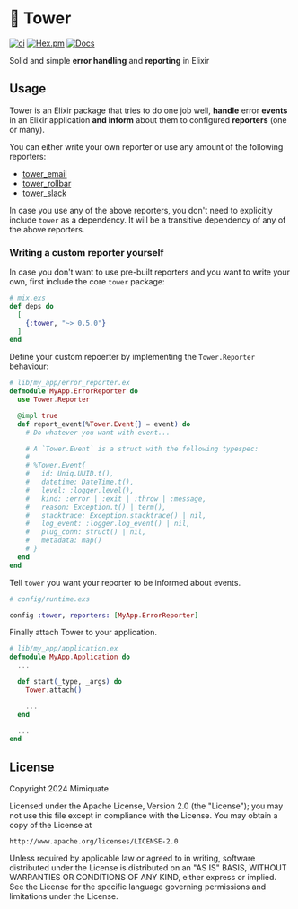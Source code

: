 # 🏰 Tower

[![ci](https://github.com/mimiquate/tower/actions/workflows/ci.yml/badge.svg?branch=main)](https://github.com/mimiquate/tower/actions?query=branch%3Amain)
[![Hex.pm](https://img.shields.io/hexpm/v/tower.svg)](https://hex.pm/packages/tower)
[![Docs](https://img.shields.io/badge/docs-gray.svg)](https://hexdocs.pm/tower)

Solid and simple **error handling** and **reporting** in Elixir

## Usage

Tower is an Elixir package that tries to do one job well, **handle** error **events** in an Elixir application
**and inform** about them to configured **reporters** (one or many).

You can either write your own reporter or use any amount of the following reporters:

- [tower_email](http://github.com/mimiquate/tower_email)
- [tower_rollbar](http://github.com/mimiquate/tower_rollbar)
- [tower_slack](http://github.com/mimiquate/tower_slack)

In case you use any of the above reporters, you don't need to explicitly include `tower` as a dependency.
It will be a transitive dependency of any of the above reporters.

### Writing a custom reporter yourself

In case you don't want to use pre-built reporters and you want to write your own, first include
the core `tower` package:

```elixir
# mix.exs
def deps do
  [
    {:tower, "~> 0.5.0"}
  ]
end
```

Define your custom repoerter by implementing the `Tower.Reporter` behaviour:

```elixir
# lib/my_app/error_reporter.ex
defmodule MyApp.ErrorReporter do
  use Tower.Reporter

  @impl true
  def report_event(%Tower.Event{} = event) do
    # Do whatever you want with event...

    # A `Tower.Event` is a struct with the following typespec:
    #
    # %Tower.Event{
    #   id: Uniq.UUID.t(),
    #   datetime: DateTime.t(),
    #   level: :logger.level(),
    #   kind: :error | :exit | :throw | :message,
    #   reason: Exception.t() | term(),
    #   stacktrace: Exception.stacktrace() | nil,
    #   log_event: :logger.log_event() | nil,
    #   plug_conn: struct() | nil,
    #   metadata: map()
    # }
  end
end
```

Tell `tower` you want your reporter to be informed about events.

```elixir
# config/runtime.exs

config :tower, reporters: [MyApp.ErrorReporter]
```

Finally attach Tower to your application.

```elixir
# lib/my_app/application.ex
defmodule MyApp.Application do
  ...

  def start(_type, _args) do
    Tower.attach()

    ...
  end

  ...
end
```

## License

Copyright 2024 Mimiquate

Licensed under the Apache License, Version 2.0 (the "License");
you may not use this file except in compliance with the License.
You may obtain a copy of the License at

    http://www.apache.org/licenses/LICENSE-2.0

Unless required by applicable law or agreed to in writing, software
distributed under the License is distributed on an "AS IS" BASIS,
WITHOUT WARRANTIES OR CONDITIONS OF ANY KIND, either express or implied.
See the License for the specific language governing permissions and
limitations under the License.
